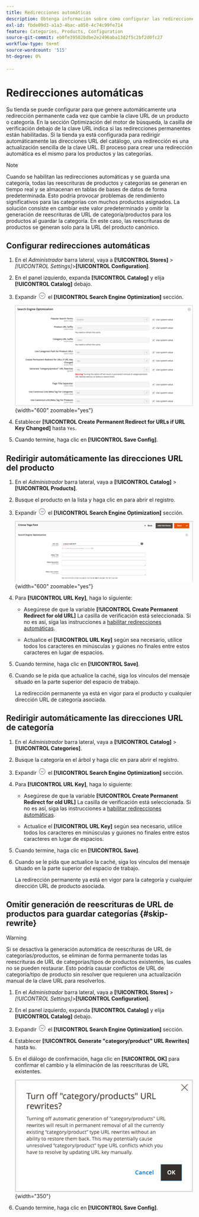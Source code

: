 ```yaml
---
title: Redirecciones automáticas
description: Obtenga información sobre cómo configurar las redirecciones automáticas que se generan cada vez que la clave URL de un producto o categoría cambia en la tienda de Commerce.
exl-id: fbde09d3-a1a3-4bac-a850-4c74c99fe714
feature: Categories, Products, Configuration
source-git-commit: eb0fe395020dbe2e2496aba13d2f5c2bf2d0fc27
workflow-type: tm+mt
source-wordcount: '515'
ht-degree: 0%

---
```


# Redirecciones automáticas

Su tienda se puede configurar para que genere automáticamente una redirección permanente cada vez que cambie la clave URL de un producto o categoría. En la sección Optimización del motor de búsqueda, la casilla de verificación debajo de la clave URL indica si las redirecciones permanentes están habilitadas. Si la tienda ya está configurada para redirigir automáticamente las direcciones URL del catálogo, una redirección es una actualización sencilla de la clave URL. El proceso para crear una redirección automática es el mismo para los productos y las categorías.

>[!NOTE]
>
>Cuando se habilitan las redirecciones automáticas y se guarda una categoría, todas las reescrituras de productos y categorías se generan en tiempo real y se almacenan en tablas de bases de datos de forma predeterminada. Esto podría provocar problemas de rendimiento significativos para las categorías con muchos productos asignados. La solución consiste en cambiar este valor predeterminado y omitir la generación de reescrituras de URL de categoría/productos para los productos al guardar la categoría. En este caso, las reescrituras de productos se generan solo para la URL del producto canónico.

## Configurar redirecciones automáticas

1. En el _Administrador_ barra lateral, vaya a **[!UICONTROL Stores]** > _[!UICONTROL Settings]_>**[!UICONTROL Configuration]**.

1. En el panel izquierdo, expanda **[!UICONTROL Catalog]** y elija **[!UICONTROL Catalog]** debajo.

1. Expandir ![Selector de expansión](../assets/icon-display-expand.png) el **[!UICONTROL Search Engine Optimization]** sección.

   ![Configuración del catálogo: optimización de los motores de búsqueda](../configuration-reference/catalog/assets/catalog-search-engine-optimization.png){width="600" zoomable="yes"}

1. Establecer **[!UICONTROL Create Permanent Redirect for URLs if URL Key Changed]** hasta `Yes`.

1. Cuando termine, haga clic en **[!UICONTROL Save Config]**.

## Redirigir automáticamente las direcciones URL del producto

1. En el _Administrador_ barra lateral, vaya a **[!UICONTROL Catalog]** > **[!UICONTROL Products]**.

1. Busque el producto en la lista y haga clic en para abrir el registro.

1. Expandir ![Selector de expansión ](../assets/icon-display-expand.png) el **[!UICONTROL Search Engine Optimization]** sección.

   ![Optimización del motor de búsqueda de productos: redirección permanente](./assets/product-search-engine-optimization-create-permanent-redirect.png){width="600" zoomable="yes"}

1. Para **[!UICONTROL URL Key]**, haga lo siguiente:

   - Asegúrese de que la variable **[!UICONTROL Create Permanent Redirect for old URL]** La casilla de verificación está seleccionada. Si no es así, siga las instrucciones a [habilitar redirecciones automáticas](url-rewrite.md#configure-url-rewrites).

   - Actualice el **[!UICONTROL URL Key]** según sea necesario, utilice todos los caracteres en minúsculas y guiones no finales entre estos caracteres en lugar de espacios.

1. Cuando termine, haga clic en **[!UICONTROL Save]**.

1. Cuando se le pida que actualice la caché, siga los vínculos del mensaje situado en la parte superior del espacio de trabajo.

   La redirección permanente ya está en vigor para el producto y cualquier dirección URL de categoría asociada.

## Redirigir automáticamente las direcciones URL de categoría

1. En el _Administrador_ barra lateral, vaya a **[!UICONTROL Catalog]** > **[!UICONTROL Categories]**.

1. Busque la categoría en el árbol y haga clic en para abrir el registro.

1. Expandir ![Selector de expansión](../assets/icon-display-expand.png) el **[!UICONTROL Search Engine Optimization]** sección.

1. Para **[!UICONTROL URL Key]**, haga lo siguiente:

   - Asegúrese de que la variable **[!UICONTROL Create Permanent Redirect for old URL]** La casilla de verificación está seleccionada. Si no es así, siga las instrucciones a [habilitar redirecciones automáticas](url-rewrite.md#configure-url-rewrites).

   - Actualice el **[!UICONTROL URL Key]** según sea necesario, utilice todos los caracteres en minúsculas y guiones no finales entre estos caracteres en lugar de espacios.

1. Cuando termine, haga clic en **[!UICONTROL Save]**.

1. Cuando se le pida que actualice la caché, siga los vínculos del mensaje situado en la parte superior del espacio de trabajo.

   La redirección permanente ya está en vigor para la categoría y cualquier dirección URL de producto asociada.

## Omitir generación de reescrituras de URL de productos para guardar categorías {#skip-rewrite}

>[!WARNING]
>
>Si se desactiva la generación automática de reescrituras de URL de categorías/productos, se eliminan de forma permanente todas las reescrituras de URL de categorías/tipos de productos existentes, las cuales no se pueden restaurar. Esto podría causar conflictos de URL de categoría/tipo de producto sin resolver que requieren una actualización manual de la clave URL para resolverlos.

1. En el _Administrador_ barra lateral, vaya a **[!UICONTROL Stores]** > _[!UICONTROL Settings]_>**[!UICONTROL Configuration]**.

1. En el panel izquierdo, expanda **[!UICONTROL Catalog]** y elija **[!UICONTROL Catalog]** debajo.

1. Expandir ![Selector de expansión](../assets/icon-display-expand.png) el **[!UICONTROL Search Engine Optimization]** sección.

1. Establecer **[!UICONTROL Generate "category/product" URL Rewrites]** hasta `No`.

1. En el diálogo de confirmación, haga clic en **[!UICONTROL OK]** para confirmar el cambio y la eliminación de las reescrituras de URL existentes.

   ![Desactivar reescrituras de categoría/URL del producto: confirmar](./assets/seo-rewrite-off.png){width="350"}

1. Cuando termine, haga clic en **[!UICONTROL Save Config]**.
